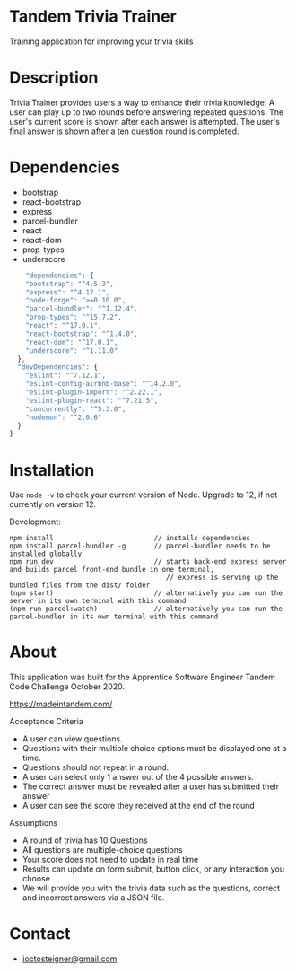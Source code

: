 # Tandem Trivia Trainer

Training application for improving your trivia skills

# Description

Trivia Trainer provides users a way to enhance their trivia knowledge. A user can play up to two rounds before answering repeated questions. The user's current score is shown after each answer is attempted. The user's final answer is shown after a ten question round is completed.

# Dependencies

- bootstrap
- react-bootstrap
- express
- parcel-bundler
- react
- react-dom
- prop-types
- underscore

```javascript
    "dependencies": {
    "bootstrap": "^4.5.3",
    "express": "^4.17.1",
    "node-forge": ">=0.10.0",
    "parcel-bundler": "^1.12.4",
    "prop-types": "^15.7.2",
    "react": "^17.0.1",
    "react-bootstrap": "^1.4.0",
    "react-dom": "^17.0.1",
    "underscore": "^1.11.0"
  },
  "devDependencies": {
    "eslint": "^7.12.1",
    "eslint-config-airbnb-base": "^14.2.0",
    "eslint-plugin-import": "^2.22.1",
    "eslint-plugin-react": "^7.21.5",
    "concurrently": "^5.3.0",
    "nodemon": "^2.0.6"
  }
}
```

# Installation

 Use `node -v` to check your current version of Node. Upgrade to 12, if not currently on version 12.

 Development:

 ```
 npm install                         // installs dependencies
 npm install parcel-bundler -g       // parcel-bundler needs to be installed globally
 npm run dev                         // starts back-end express server and builds parcel front-end bundle in one terminal,
                                        // express is serving up the bundled files from the dist/ folder
 (npm start)                         // alternatively you can run the server in its own terminal with this command
 (npm run parcel:watch)              // alternatively you can run the parcel-bundler in its own terminal with this command
 ```

# About

  This application was built for the Apprentice Software Engineer Tandem Code Challenge October 2020.
  
  https://madeintandem.com/

  Acceptance Criteria

- A user can view questions.
- Questions with their multiple choice options must be displayed one at a time.
- Questions should not repeat in a round.
- A user can select only 1 answer out of the 4 possible answers.
- The correct answer must be revealed after a user has submitted their answer
- A user can see the score they received at the end of the round

Assumptions

- A round of trivia has 10 Questions
- All questions are multiple-choice questions
- Your score does not need to update in real time
- Results can update on form submit, button click, or any interaction you choose
- We will provide you with the trivia data such as the questions, correct and incorrect answers via a JSON file.

# Contact

- ioctosteigner@gmail.com